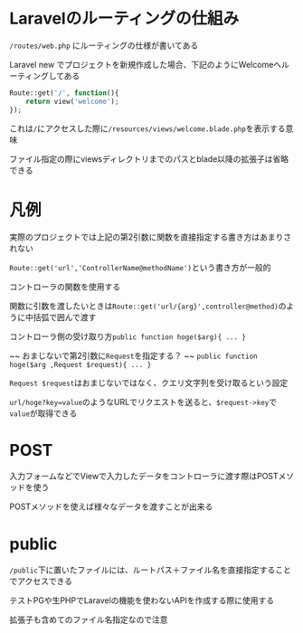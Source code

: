 # Laravelのルーティングの仕組み

`/routes/web.php` にルーティングの仕様が書いてある

Laravel new でプロジェクトを新規作成した場合、下記のようにWelcomeへルーティングしてある

```php
Route::get('/', function(){
    return view('welcome');
});
```

これは`/`にアクセスした際に`/resources/views/welcome.blade.php`を表示する意味

ファイル指定の際にviewsディレクトリまでのパスとblade以降の拡張子は省略できる

# 凡例

実際のプロジェクトでは上記の第2引数に関数を直接指定する書き方はあまりされない

`Route::get('url','ControllerName@methodName')`という書き方が一般的

コントローラの関数を使用する

関数に引数を渡したいときは`Route::get('url/{arg}',controller@method)`のように中括弧で囲んで渡す

コントローラ側の受け取り方`public function hoge($arg){ ... }`

~~ おまじないで第2引数に`Request`を指定する？ ~~ `public function hoge($arg ,Request $request){ ... }`

`Request $request`はおまじないではなく、クエリ文字列を受け取るという設定

`url/hoge?key=value`のようなURLでリクエストを送ると、`$request->key`で`value`が取得できる

# POST

入力フォームなどでViewで入力したデータをコントローラに渡す際はPOSTメソッドを使う

POSTメソッドを使えば様々なデータを渡すことが出来る

# public

`/public`下に置いたファイルには、ルートパス＋ファイル名を直接指定することでアクセスできる

テストPGや生PHPでLaravelの機能を使わないAPIを作成する際に使用する

拡張子も含めてのファイル名指定なので注意
